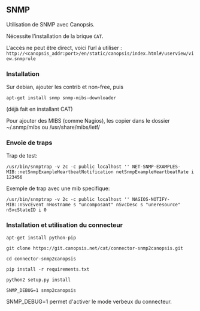 ## SNMP

Utilisation de SNMP avec Canopsis.

Nécessite l’installation de la brique `CAT`.

L’accès ne peut être direct, voici l’url à utiliser : `http://<canopsis_addr:port>/en/static/canopsis/index.html#/userview/view.snmprule`

### Installation

Sur debian, ajouter les contrib et non-free, puis
```
apt-get install snmp snmp-mibs-downloader
```
(déjà fait en installant CAT)

Pour ajouter des MIBS (comme Nagios), les copier dans le dossier  ~/.snmp/mibs ou /usr/share/mibs/ietf/

### Envoie de traps
Trap de test:
```
/usr/bin/snmptrap -v 2c -c public localhost '' NET-SNMP-EXAMPLES-MIB::netSnmpExampleHeartbeatNotification netSnmpExampleHeartbeatRate i 123456
```

Exemple de trap avec une mib specifique:
```
/usr/bin/snmptrap -v 2c -c public localhost '' NAGIOS-NOTIFY-MIB::nSvcEvent nHostname s "uncomposant" nSvcDesc s "uneresource" nSvcStateID i 0
```

### Installation et utilisation du connecteur

```
apt-get install python-pip

git clone https://git.canopsis.net/cat/connector-snmp2canopsis.git

cd connector-snmp2canopsis

pip install -r requirements.txt

python2 setup.py install

SNMP_DEBUG=1 snmp2canopsis
```

SNMP_DEBUG=1 permet d'activer le mode verbeux du connecteur.
